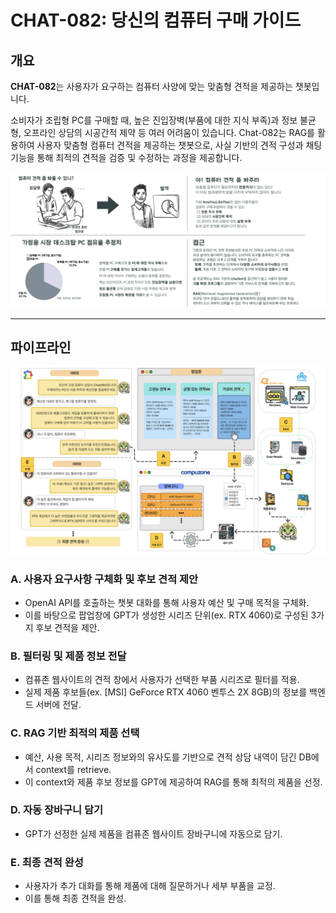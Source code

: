 # CHAT-082: 당신의 컴퓨터 구매 가이드

## 개요
**CHAT-082**는 사용자가 요구하는 컴퓨터 사양에 맞는 맞춤형 견적을 제공하는 챗봇입니다.

소비자가 조립형 PC를 구매할 때, 높은 진입장벽(부품에 대한 지식 부족)과 정보 불균형, 오프라인 상담의 시공간적 제약 등 여러 어려움이 있습니다. Chat-082는 RAG를 활용하여 사용자 맞춤형 컴퓨터 견적을 제공하는 챗봇으로, 사실 기반의 견적 구성과 채팅 기능을 통해 최적의 견적을 검증 및 수정하는 과정을 제공합니다. 

![개요](docs/intro.png)

---

## 파이프라인

![파이프라인](docs/pipeline.png)

### A. 사용자 요구사항 구체화 및 후보 견적 제안
- OpenAI API를 호출하는 챗봇 대화를 통해 사용자 예산 및 구매 목적을 구체화.
- 이를 바탕으로 팝업창에 GPT가 생성한 시리즈 단위(ex. RTX 4060)로 구성된 3가지 후보 견적을 제안.

### B. 필터링 및 제품 정보 전달
- 컴퓨존 웹사이트의 견적 창에서 사용자가 선택한 부품 시리즈로 필터를 적용.
- 실제 제품 후보들(ex. [MSI] GeForce RTX 4060 벤투스 2X 8GB)의 정보를 백엔드 서버에 전달.

### C. RAG 기반 최적의 제품 선택
- 예산, 사용 목적, 시리즈 정보와의 유사도를 기반으로 견적 상담 내역이 담긴 DB에서 context를 retrieve.
- 이 context와 제품 후보 정보를 GPT에 제공하여 RAG를 통해 최적의 제품을 선정.

### D. 자동 장바구니 담기
- GPT가 선정한 실제 제품을 컴퓨존 웹사이트 장바구니에 자동으로 담기.

### E. 최종 견적 완성
- 사용자가 추가 대화를 통해 제품에 대해 질문하거나 세부 부품을 교정.
- 이를 통해 최종 견적을 완성.
